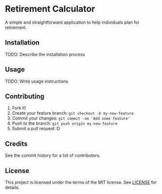 # Retirement Calculator

A simple and straightforward application to help individuals plan for retirement.

## Installation

TODO: Describe the installation process

## Usage

TODO: Write usage instructions

## Contributing

1. Fork it!
2. Create your feature branch: `git checkout -b my-new-feature`
3. Commit your changes: `git commit -am 'Add some feature'`
4. Push to the branch: `git push origin my-new-feature`
5. Submit a pull request :D

## Credits

See the commit history for a list of contributors.

## License

This project is licensed under the terms of the MIT license. See [LICENSE](LICENSE.md) for details.
